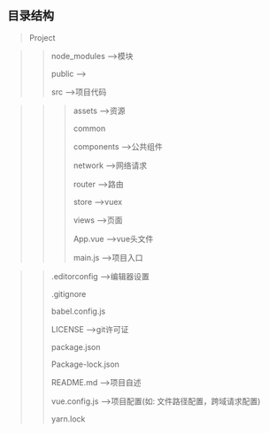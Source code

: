 ## 目录结构

> Project

> > node_modules	-->模块
> >
> > public	-->
> >
> > src	-->项目代码

> > > assets	-->资源
> > >
> > > common
> > >
> > > components	-->公共组件
> > >
> > > network	-->网络请求
> > >
> > > router	-->路由
> > >
> > > store	-->vuex
> > >
> > > views	-->页面
> > >
> > > App.vue	-->vue头文件
> > >
> > > main.js	-->项目入口

> > .editorconfig	-->编辑器设置
> >
> > .gitignore
> >
> > babel.config.js
> >
> > LICENSE	-->git许可证
> >
> > package.json
> >
> > Package-lock.json
> >
> > README.md	-->项目自述
> >
> > vue.config.js	-->项目配置(如: 文件路径配置，跨域请求配置)
> >
> > yarn.lock



